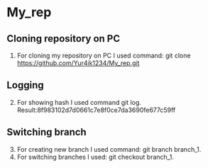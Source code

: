 # My_rep

## Cloning repository on PC
1. For cloning my repository on PC I used command:  git clone https://github.com/Yur4ik1234/My_rep.git

## Logging 
2. For showing hash  I used command git log. Result:8f983102d7d0661c7e8f0ce7da3690fe677c59ff
  
## Switching branch 
3. For creating new branch I used command:  git branch branch_1.
4. For switching branches I used: git checkout branch_1.

